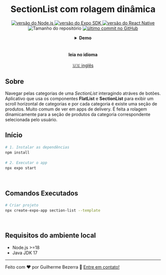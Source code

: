 <h1 align="center">
    <br>
    SectionList com rolagem dinâmica
</h1>

<p align="center">
  <a href="https://nodejs.org">
    <img alt="versão do Node.js" src="https://img.shields.io/badge/node.js-v20.11.0-43853D?style=flat&logo=node.js&logoColor=white&labelColor=43853D&color=5a5a5a">
  </a>

  <a href="https://expo.dev">
    <img alt="versão do Expo SDK" src="https://img.shields.io/badge/expo--sdk-v50.0.3-blue?logo=expo&labelColor=20232A&color=5a5a5a">
  </a>

  <a href="https://reactnative.dev">
    <img alt="versão do React Native" src="https://img.shields.io/badge/react--native-v0.73.2-blue?logo=react&labelColor=20232A&color=5a5a5a">
  </a>

  <img alt="Tamanho do repositório" src="https://img.shields.io/github/repo-size/gbdsantos/ignite.svg">

  <a href="https://github.com/gbdsantos/ignite/commits/master">
    <img alt="último commit no GitHub" src="https://img.shields.io/github/last-commit/gbdsantos/ignite.svg">
  </a>
</p>

<div align="center">
  <details>
  <summary><b>Demo</b></summary>
    <div style="width: 90%;">
      <img alt="Demonstração da aplicação com lista de seções com rolagem dinâmica" src="demo.gif" />
    </div>
  </details>
</div>

<br>

<div align="center">
  <h4 align="center">leia no idioma</h4>
  <a href="https://github.com/gbdsantos/awesome-playground/tree/master/react-native/section-list" hreflang="en-us" alt="en-us">🇺🇸 inglês
  </a>
</div>

## Sobre

Navegar pelas categorias de uma *SectionList* interagindo atráves de botões.
Aplicativo que usa os componentes **FlatList** e **SectionList** para exibir um scroll horizontal de categorias e por cada categoria é existe uma seção de produtos. Muito comum de ver em apps de delivery.
É feita a rolagem dinamicamente para a seção de produtos da categoria correspondente selecionada pelo usuário.

## Início

```bash
# 1. Instalar as dependências
npm install

# 2. Executar o app
npx expo start
```

<br>

## Comandos Executados

```bash
# Criar projeto
npx create-expo-app section-list --template
```

<br>

## Requisitos do ambiente local

- Node.js >=18
- Java JDK 17

---

Feito com ❤️ por Guilherme Bezerra 👋 [Entre em contato!](https://www.linkedin.com/in/gbdsantos "LinkedIn - Guilherme Bezerra")
